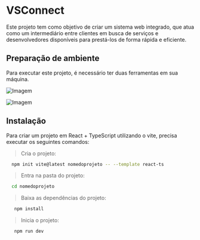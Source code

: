 # VSConnect


Este projeto tem como objetivo de criar um sistema web integrado, que atua como um intermediário entre clientes em busca de serviços e desenvolvedores disponíveis para prestá-los de forma rápida e eficiente.



## Preparação de ambiente

Para executar este projeto, é necessário ter duas ferramentas em sua máquina.


![Imagem](https://upload.wikimedia.org/wikipedia/commons/thumb/d/d9/Node.js_logo.svg/1200px-Node.js_logo.svg.png)

![Imagem](https://upload.wikimedia.org/wikipedia/commons/thumb/9/9a/Visual_Studio_Code_1.35_icon.svg/2048px-Visual_Studio_Code_1.35_icon.svg.png)

## Instalação

Para criar um projeto em React + TypeScript utilizando o vite, precisa executar os seguintes comandos:

> Cria o projeto:
```bash
  npm init vite@latest nomedoprojeto -- --template react-ts
```
> Entra na pasta do projeto:
```bash
  cd nomedoprojeto
```
> Baixa as dependências do projeto:
```bash
   npm install
```
> Inicia o projeto:
```bash
   npm run dev
```    
